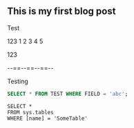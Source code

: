 ## This is my first blog post

Test

123
1
2
3
4
5

123

--==--==--==--

Testing

```SQL
SELECT * FROM TEST WHERE FIELD = 'abc';
```

```tsql
SELECT *
FROM sys.tables
WHERE [name] = 'SomeTable'
```

